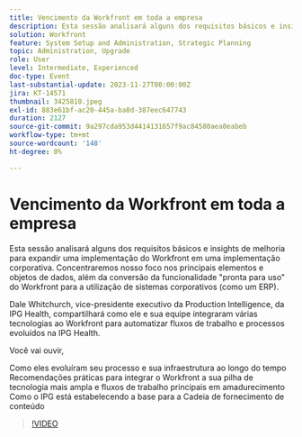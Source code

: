 ```yaml
---
title: Vencimento da Workfront em toda a empresa
description: Esta sessão analisará alguns dos requisitos básicos e insights de melhoria para expandir uma implementação do Workfront em uma implementação corporativa.
solution: Workfront
feature: System Setup and Administration, Strategic Planning
topic: Administration, Upgrade
role: User
level: Intermediate, Experienced
doc-type: Event
last-substantial-update: 2023-11-27T00:00:00Z
jira: KT-14571
thumbnail: 3425810.jpeg
exl-id: 883e61bf-ac20-445a-ba8d-387eec647743
duration: 2127
source-git-commit: 9a297cda953d4414131657f9ac84580aea0eabeb
workflow-type: tm+mt
source-wordcount: '148'
ht-degree: 0%

---
```


# Vencimento da Workfront em toda a empresa

Esta sessão analisará alguns dos requisitos básicos e insights de melhoria para expandir uma implementação do Workfront em uma implementação corporativa. Concentraremos nosso foco nos principais elementos e objetos de dados, além da conversão da funcionalidade &quot;pronta para uso&quot; do Workfront para a utilização de sistemas corporativos (como um ERP).

Dale Whitchurch, vice-presidente executivo da Production Intelligence, da IPG Health, compartilhará como ele e sua equipe integraram várias tecnologias ao Workfront para automatizar fluxos de trabalho e processos evoluídos na IPG Health.

Você vai ouvir,

Como eles evoluíram seu processo e sua infraestrutura ao longo do tempo Recomendações práticas para integrar o Workfront a sua pilha de tecnologia mais ampla e fluxos de trabalho principais em amadurecimento Como o IPG está estabelecendo a base para a Cadeia de fornecimento de conteúdo

>[!VIDEO](https://video.tv.adobe.com/v/3425810/?learn=on)
